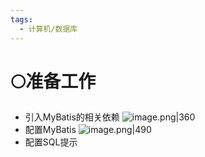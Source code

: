 ```yaml
---
tags:
  - 计算机/数据库
---
```

# 🌕准备工作
- 引入MyBatis的相关依赖
![image.png|360](https://obsidian-1307744200.cos.ap-guangzhou.myqcloud.com/%E5%9B%BE%E7%89%87/20231114095900.png)
- 配置MyBatis
![image.png|490](https://obsidian-1307744200.cos.ap-guangzhou.myqcloud.com/%E5%9B%BE%E7%89%87/20231114102048.png)
- 配置SQL提示

















